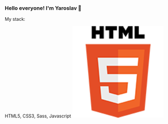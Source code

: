 ### Hello everyone! I'm Yaroslav 🚀

My stack:

HTML5, CSS3, Sass, Javascript
<img src="https://raw.githubusercontent.com/github/explore/80688e429a7d4ef2fca1e82350fe8e3517d3494d/topics/html/html.png"> 
